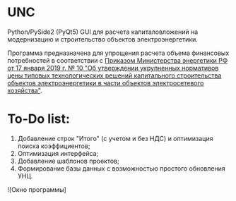 # UNC
Python/PySide2 (PyQt5) GUI для расчета капиталовложений на модернизацию и строительство объектов электроэнергетики.

Программа предназначена для упрощения расчета объема финансовых потребностей в соответствии с [Приказом Министерства энергетики РФ от 17 января 2019 г. № 10 "Об утверждении укрупненных нормативов цены типовых технологических решений капитального строительства объектов электроэнергетики в части объектов электросетевого хозяйства"](https://minenergo.gov.ru/node/13918).

# To-Do list: 
1) Добавление строк "Итого" (с учетом и без НДС) и оптимизация поиска коэффициентов;
2) Оптимизация интерфейса;
3) Добавление шаблонов проектов;
4) Формирование базы данных с возможностью простого обновления УНЦ.

![Окно программы]
